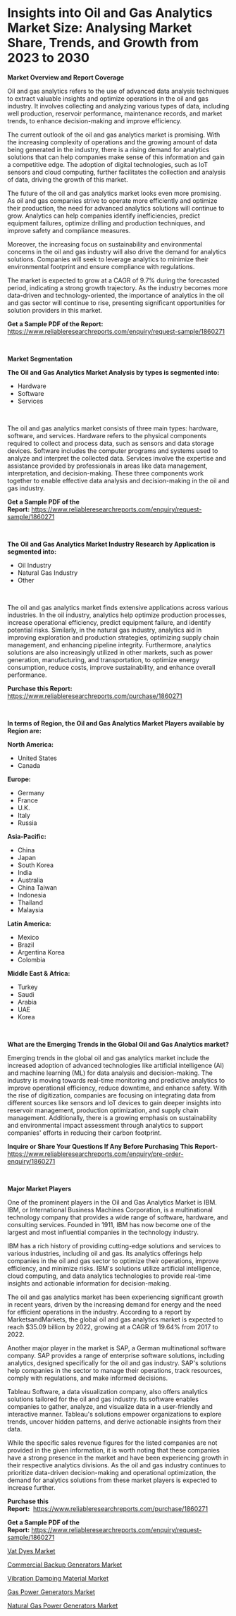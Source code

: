 <p><h1>Insights into Oil and Gas Analytics Market Size: Analysing Market Share, Trends, and Growth from 2023 to 2030</h1></p><p><strong>Market Overview and Report Coverage</strong></p>
<p><p>Oil and gas analytics refers to the use of advanced data analysis techniques to extract valuable insights and optimize operations in the oil and gas industry. It involves collecting and analyzing various types of data, including well production, reservoir performance, maintenance records, and market trends, to enhance decision-making and improve efficiency.</p><p>The current outlook of the oil and gas analytics market is promising. With the increasing complexity of operations and the growing amount of data being generated in the industry, there is a rising demand for analytics solutions that can help companies make sense of this information and gain a competitive edge. The adoption of digital technologies, such as IoT sensors and cloud computing, further facilitates the collection and analysis of data, driving the growth of this market.</p><p>The future of the oil and gas analytics market looks even more promising. As oil and gas companies strive to operate more efficiently and optimize their production, the need for advanced analytics solutions will continue to grow. Analytics can help companies identify inefficiencies, predict equipment failures, optimize drilling and production techniques, and improve safety and compliance measures.</p><p>Moreover, the increasing focus on sustainability and environmental concerns in the oil and gas industry will also drive the demand for analytics solutions. Companies will seek to leverage analytics to minimize their environmental footprint and ensure compliance with regulations.</p><p>The market is expected to grow at a CAGR of 9.7% during the forecasted period, indicating a strong growth trajectory. As the industry becomes more data-driven and technology-oriented, the importance of analytics in the oil and gas sector will continue to rise, presenting significant opportunities for solution providers in this market.</p></p>
<p><strong>Get a Sample PDF of the Report:</strong> <a href="https://www.reliableresearchreports.com/enquiry/request-sample/1860271">https://www.reliableresearchreports.com/enquiry/request-sample/1860271</a></p>
<p>&nbsp;</p>
<p><strong>Market Segmentation</strong></p>
<p><strong>The Oil and Gas Analytics Market Analysis by types is segmented into:</strong></p>
<p><ul><li>Hardware</li><li>Software</li><li>Services</li></ul></p>
<p>&nbsp;</p>
<p><p>The oil and gas analytics market consists of three main types: hardware, software, and services. Hardware refers to the physical components required to collect and process data, such as sensors and data storage devices. Software includes the computer programs and systems used to analyze and interpret the collected data. Services involve the expertise and assistance provided by professionals in areas like data management, interpretation, and decision-making. These three components work together to enable effective data analysis and decision-making in the oil and gas industry.</p></p>
<p><strong>Get a Sample PDF of the Report:</strong>&nbsp;<a href="https://www.reliableresearchreports.com/enquiry/request-sample/1860271">https://www.reliableresearchreports.com/enquiry/request-sample/1860271</a></p>
<p>&nbsp;</p>
<p><strong>The Oil and Gas Analytics Market Industry Research by Application is segmented into:</strong></p>
<p><ul><li>Oil Industry</li><li>Natural Gas Industry</li><li>Other</li></ul></p>
<p>&nbsp;</p>
<p><p>The oil and gas analytics market finds extensive applications across various industries. In the oil industry, analytics help optimize production processes, increase operational efficiency, predict equipment failure, and identify potential risks. Similarly, in the natural gas industry, analytics aid in improving exploration and production strategies, optimizing supply chain management, and enhancing pipeline integrity. Furthermore, analytics solutions are also increasingly utilized in other markets, such as power generation, manufacturing, and transportation, to optimize energy consumption, reduce costs, improve sustainability, and enhance overall performance.</p></p>
<p><strong>Purchase this Report:</strong>&nbsp; <a href="https://www.reliableresearchreports.com/purchase/1860271">https://www.reliableresearchreports.com/purchase/1860271</a></p>
<p>&nbsp;</p>
<p><strong>In terms of Region, the Oil and Gas Analytics Market Players available by Region are:</strong></p>
<p>
    <p> <strong> North America: </strong>
        <ul>
            <li>United States</li>
            <li>Canada</li>
        </ul>
        </p> 
    <p> <strong> Europe: </strong>
        <ul>
            <li>Germany</li>
            <li>France</li>
            <li>U.K.</li>
            <li>Italy</li>
            <li>Russia</li>
        </ul>
        </p> 
    <p> <strong> Asia-Pacific: </strong>
        <ul>
            <li>China</li>
            <li>Japan</li>
            <li>South Korea</li>
            <li>India</li>
            <li>Australia</li>
            <li>China Taiwan</li>
            <li>Indonesia</li>
            <li>Thailand</li>
            <li>Malaysia</li>
        </ul>
        </p> 
    <p> <strong> Latin America: </strong>
        <ul>
            <li>Mexico</li>
            <li>Brazil</li>
            <li>Argentina Korea</li>
            <li>Colombia</li>
        </ul>
        </p> 
    <p> <strong> Middle East & Africa: </strong>
        <ul>
            <li>Turkey</li>
            <li>Saudi</li>
            <li>Arabia</li>
            <li>UAE</li>
            <li>Korea</li>
        </ul>
    </p>
    </p>
<p>&nbsp;</p>
<p><strong>What are the Emerging Trends in the Global Oil and Gas Analytics market?</strong></p>
<p><p>Emerging trends in the global oil and gas analytics market include the increased adoption of advanced technologies like artificial intelligence (AI) and machine learning (ML) for data analysis and decision-making. The industry is moving towards real-time monitoring and predictive analytics to improve operational efficiency, reduce downtime, and enhance safety. With the rise of digitization, companies are focusing on integrating data from different sources like sensors and IoT devices to gain deeper insights into reservoir management, production optimization, and supply chain management. Additionally, there is a growing emphasis on sustainability and environmental impact assessment through analytics to support companies' efforts in reducing their carbon footprint.</p></p>
<p><strong>Inquire or Share Your Questions If Any Before Purchasing This Report</strong>- <a href="https://www.reliableresearchreports.com/enquiry/pre-order-enquiry/1860271">https://www.reliableresearchreports.com/enquiry/pre-order-enquiry/1860271</a></p>
<p>&nbsp;</p>
<p><strong>Major Market Players</strong></p>
<p><p>One of the prominent players in the Oil and Gas Analytics Market is IBM. IBM, or International Business Machines Corporation, is a multinational technology company that provides a wide range of software, hardware, and consulting services. Founded in 1911, IBM has now become one of the largest and most influential companies in the technology industry.</p><p>IBM has a rich history of providing cutting-edge solutions and services to various industries, including oil and gas. Its analytics offerings help companies in the oil and gas sector to optimize their operations, improve efficiency, and minimize risks. IBM's solutions utilize artificial intelligence, cloud computing, and data analytics technologies to provide real-time insights and actionable information for decision-making.</p><p>The oil and gas analytics market has been experiencing significant growth in recent years, driven by the increasing demand for energy and the need for efficient operations in the industry. According to a report by MarketsandMarkets, the global oil and gas analytics market is expected to reach $35.09 billion by 2022, growing at a CAGR of 19.64% from 2017 to 2022.</p><p>Another major player in the market is SAP, a German multinational software company. SAP provides a range of enterprise software solutions, including analytics, designed specifically for the oil and gas industry. SAP's solutions help companies in the sector to manage their operations, track resources, comply with regulations, and make informed decisions.</p><p>Tableau Software, a data visualization company, also offers analytics solutions tailored for the oil and gas industry. Its software enables companies to gather, analyze, and visualize data in a user-friendly and interactive manner. Tableau's solutions empower organizations to explore trends, uncover hidden patterns, and derive actionable insights from their data.</p><p>While the specific sales revenue figures for the listed companies are not provided in the given information, it is worth noting that these companies have a strong presence in the market and have been experiencing growth in their respective analytics divisions. As the oil and gas industry continues to prioritize data-driven decision-making and operational optimization, the demand for analytics solutions from these market players is expected to increase further.</p></p>
<p><strong>Purchase this Report:</strong>&nbsp;&nbsp;<a href="https://www.reliableresearchreports.com/purchase/1860271">https://www.reliableresearchreports.com/purchase/1860271</a></p>
<p></p>
<p><strong>Get a Sample PDF of the Report:</strong>&nbsp;<a href="https://www.reliableresearchreports.com/enquiry/request-sample/1860271">https://www.reliableresearchreports.com/enquiry/request-sample/1860271</a></p>
<p><p><a href="https://github.com/maliyahmorrow6654/Market-Research-Report-List-1/blob/main/vat-dyes-market.md">Vat Dyes Market</a></p><p><a href="https://medium.com/@elwyncarter2023/commercial-backup-generators-market-analysis-its-cagr-market-segmentation-and-global-industry-c573def4d855">Commercial Backup Generators Market</a></p><p><a href="https://github.com/deliacustodio40/Market-Research-Report-List-1/blob/main/vibration-damping-material-market.md">Vibration Damping Material Market</a></p><p><a href="https://medium.com/@vivianejast/gas-power-generators-market-exploring-market-share-market-trends-and-future-growth-2b19db20223d">Gas Power Generators Market</a></p><p><a href="https://medium.com/@jensenklein/natural-gas-power-generators-market-size-reveals-the-best-marketing-channels-in-global-industry-6b53779c6a61">Natural Gas Power Generators Market</a></p></p>